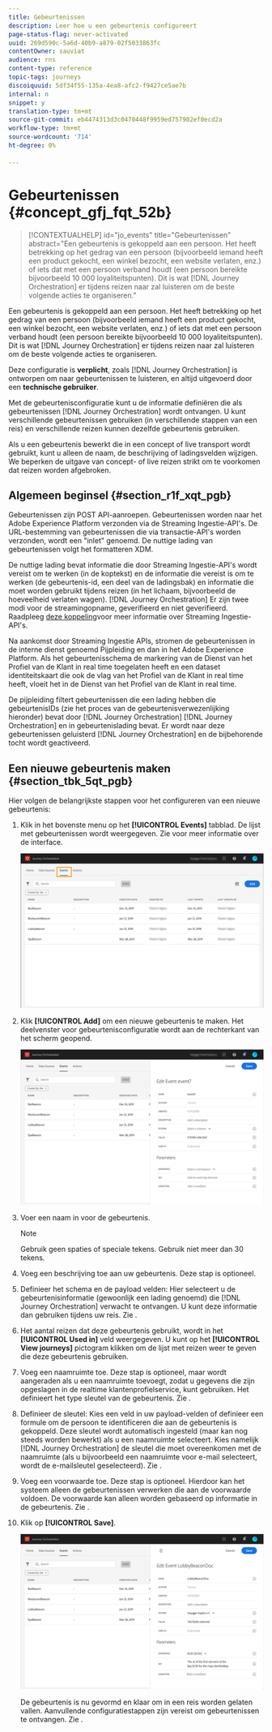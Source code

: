 ```yaml
---
title: Gebeurtenissen
description: Leer hoe u een gebeurtenis configureert
page-status-flag: never-activated
uuid: 269d590c-5a6d-40b9-a879-02f5033863fc
contentOwner: sauviat
audience: rns
content-type: reference
topic-tags: journeys
discoiquuid: 5df34f55-135a-4ea8-afc2-f9427ce5ae7b
internal: n
snippet: y
translation-type: tm+mt
source-git-commit: eb4474313d3c0470448f9959ed757902ef0ecd2a
workflow-type: tm+mt
source-wordcount: '714'
ht-degree: 0%

---
```



# Gebeurtenissen {#concept_gfj_fqt_52b}

>[!CONTEXTUALHELP]
>id="jo_events"
>title="Gebeurtenissen"
>abstract="Een gebeurtenis is gekoppeld aan een persoon. Het heeft betrekking op het gedrag van een persoon (bijvoorbeeld iemand heeft een product gekocht, een winkel bezocht, een website verlaten, enz.) of iets dat met een persoon verband houdt (een persoon bereikte bijvoorbeeld 10 000 loyaliteitspunten). Dit is wat [!DNL Journey Orchestration] er tijdens reizen naar zal luisteren om de beste volgende acties te organiseren."

Een gebeurtenis is gekoppeld aan een persoon. Het heeft betrekking op het gedrag van een persoon (bijvoorbeeld iemand heeft een product gekocht, een winkel bezocht, een website verlaten, enz.) of iets dat met een persoon verband houdt (een persoon bereikte bijvoorbeeld 10 000 loyaliteitspunten). Dit is wat [!DNL Journey Orchestration] er tijdens reizen naar zal luisteren om de beste volgende acties te organiseren.

Deze configuratie is **verplicht**, zoals [!DNL Journey Orchestration] is ontworpen om naar gebeurtenissen te luisteren, en altijd uitgevoerd door een **technische gebruiker**.

Met de gebeurtenisconfiguratie kunt u de informatie definiëren die als gebeurtenissen [!DNL Journey Orchestration] wordt ontvangen. U kunt verschillende gebeurtenissen gebruiken (in verschillende stappen van een reis) en verschillende reizen kunnen dezelfde gebeurtenis gebruiken.

Als u een gebeurtenis bewerkt die in een concept of live transport wordt gebruikt, kunt u alleen de naam, de beschrijving of ladingsvelden wijzigen. We beperken de uitgave van concept- of live reizen strikt om te voorkomen dat reizen worden afgebroken.

## Algemeen beginsel {#section_r1f_xqt_pgb}

Gebeurtenissen zijn POST API-aanroepen. Gebeurtenissen worden naar het Adobe Experience Platform verzonden via de Streaming Ingestie-API&#39;s. De URL-bestemming van gebeurtenissen die via transactie-API&#39;s worden verzonden, wordt een &quot;inlet&quot; genoemd. De nuttige lading van gebeurtenissen volgt het formatteren XDM.

De nuttige lading bevat informatie die door Streaming Ingestie-API&#39;s wordt vereist om te werken (in de koptekst) en de informatie die vereist is om te werken (de gebeurtenis-id, een deel van de ladingsbak) en informatie die moet worden gebruikt tijdens reizen (in het lichaam, bijvoorbeeld de hoeveelheid verlaten wagen). [!DNL Journey Orchestration] Er zijn twee modi voor de streamingopname, geverifieerd en niet geverifieerd. Raadpleeg [deze koppeling](https://docs.adobe.com/content/help/en/experience-platform/xdm/api/getting-started.html)voor meer informatie over Streaming Ingestie-API&#39;s.

Na aankomst door Streaming Ingestie APIs, stromen de gebeurtenissen in de interne dienst genoemd Pijpleiding en dan in het Adobe Experience Platform. Als het gebeurtenisschema de markering van de Dienst van het Profiel van de Klant in real time toegelaten heeft en een dataset identiteitskaart die ook de vlag van het Profiel van de Klant in real time heeft, vloeit het in de Dienst van het Profiel van de Klant in real time.

De pijpleiding filtert gebeurtenissen die een lading hebben die gebeurtenisIDs (zie het proces van de gebeurtenisverwezenlijking hieronder) bevat door [!DNL Journey Orchestration] [!DNL Journey Orchestration] en in gebeurtenislading bevat. Er wordt naar deze gebeurtenissen geluisterd [!DNL Journey Orchestration] en de bijbehorende tocht wordt geactiveerd.

## Een nieuwe gebeurtenis maken {#section_tbk_5qt_pgb}

Hier volgen de belangrijkste stappen voor het configureren van een nieuwe gebeurtenis:

1. Klik in het bovenste menu op het **[!UICONTROL Events]** tabblad. De lijst met gebeurtenissen wordt weergegeven. Zie [](../about/user-interface.md) voor meer informatie over de interface.

   ![](../assets/journey5.png)

1. Klik **[!UICONTROL Add]** om een nieuwe gebeurtenis te maken. Het deelvenster voor gebeurtenisconfiguratie wordt aan de rechterkant van het scherm geopend.

   ![](../assets/journey6.png)

1. Voer een naam in voor de gebeurtenis.

   >[!NOTE]
   >
   >Gebruik geen spaties of speciale tekens. Gebruik niet meer dan 30 tekens.

1. Voeg een beschrijving toe aan uw gebeurtenis. Deze stap is optioneel.
1. Definieer het schema en de payload velden: Hier selecteert u de gebeurtenisinformatie (gewoonlijk een lading genoemd) die [!DNL Journey Orchestration] verwacht te ontvangen. U kunt deze informatie dan gebruiken tijdens uw reis. Zie [](../event/defining-the-payload-fields.md).
1. Het aantal reizen dat deze gebeurtenis gebruikt, wordt in het **[!UICONTROL Used in]** veld weergegeven. U kunt op het **[!UICONTROL View journeys]** pictogram klikken om de lijst met reizen weer te geven die deze gebeurtenis gebruiken.
1. Voeg een naamruimte toe. Deze stap is optioneel, maar wordt aangeraden als u een naamruimte toevoegt, zodat u gegevens die zijn opgeslagen in de realtime klantenprofielservice, kunt gebruiken. Het definieert het type sleutel van de gebeurtenis. Zie [](../event/selecting-the-namespace.md).
1. Definieer de sleutel: Kies een veld in uw payload-velden of definieer een formule om de persoon te identificeren die aan de gebeurtenis is gekoppeld. Deze sleutel wordt automatisch ingesteld (maar kan nog steeds worden bewerkt) als u een naamruimte selecteert. Kies namelijk [!DNL Journey Orchestration] de sleutel die moet overeenkomen met de naamruimte (als u bijvoorbeeld een naamruimte voor e-mail selecteert, wordt de e-mailsleutel geselecteerd). Zie [](../event/defining-the-event-key.md).
1. Voeg een voorwaarde toe. Deze stap is optioneel. Hierdoor kan het systeem alleen de gebeurtenissen verwerken die aan de voorwaarde voldoen. De voorwaarde kan alleen worden gebaseerd op informatie in de gebeurtenis. Zie [](../event/adding-a-condition.md).
1. Klik op **[!UICONTROL Save]**.

   ![](../assets/journey7.png)

   De gebeurtenis is nu gevormd en klaar om in een reis worden gelaten vallen. Aanvullende configuratiestappen zijn vereist om gebeurtenissen te ontvangen. Zie [](../event/additional-steps-to-send-events-to-journey-orchestration.md).
